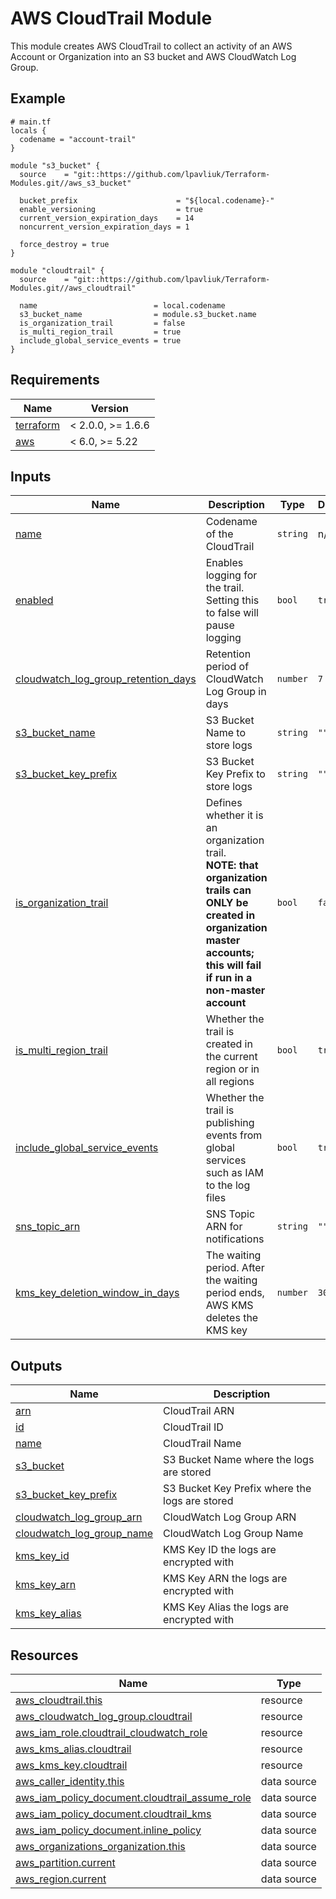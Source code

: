 # AWS CloudTrail Module

This module creates AWS CloudTrail to collect an activity of an AWS Account or Organization into
an S3 bucket and AWS CloudWatch Log Group.

<!-- Next block is generated by terraform-docs following .terraform-docs.yml config -->
<!-- BEGIN_TF_DOCS -->
## Example

```hcl
# main.tf
locals {
  codename = "account-trail"
}

module "s3_bucket" {
  source    = "git::https://github.com/lpavliuk/Terraform-Modules.git//aws_s3_bucket"

  bucket_prefix                      = "${local.codename}-"
  enable_versioning                  = true
  current_version_expiration_days    = 14
  noncurrent_version_expiration_days = 1

  force_destroy = true
}

module "cloudtrail" {
  source    = "git::https://github.com/lpavliuk/Terraform-Modules.git//aws_cloudtrail"

  name                          = local.codename
  s3_bucket_name                = module.s3_bucket.name
  is_organization_trail         = false
  is_multi_region_trail         = true
  include_global_service_events = true
}
```

## Requirements

| Name | Version |
|------|---------|
| <a name="requirement_terraform"></a> [terraform](#requirement\_terraform) | < 2.0.0, >= 1.6.6 |
| <a name="requirement_aws"></a> [aws](#requirement\_aws) | < 6.0, >= 5.22 |

## Inputs

| Name | Description | Type | Default | Required |
|------|-------------|------|---------|:--------:|
| <a name="input_name"></a> [name](#input\_name) | Codename of the CloudTrail | `string` | n/a | yes |
| <a name="input_enabled"></a> [enabled](#input\_enabled) | Enables logging for the trail. Setting this to false will pause logging | `bool` | `true` | no |
| <a name="input_cloudwatch_log_group_retention_days"></a> [cloudwatch\_log\_group\_retention\_days](#input\_cloudwatch\_log\_group\_retention\_days) | Retention period of CloudWatch Log Group in days | `number` | `7` | no |
| <a name="input_s3_bucket_name"></a> [s3\_bucket\_name](#input\_s3\_bucket\_name) | S3 Bucket Name to store logs | `string` | `""` | no |
| <a name="input_s3_bucket_key_prefix"></a> [s3\_bucket\_key\_prefix](#input\_s3\_bucket\_key\_prefix) | S3 Bucket Key Prefix to store logs | `string` | `""` | no |
| <a name="input_is_organization_trail"></a> [is\_organization\_trail](#input\_is\_organization\_trail) | Defines whether it is an organization trail.<br>**NOTE: that organization trails can ONLY be created in organization<br>master accounts; this will fail if run in a non-master account** | `bool` | `false` | no |
| <a name="input_is_multi_region_trail"></a> [is\_multi\_region\_trail](#input\_is\_multi\_region\_trail) | Whether the trail is created in the current region or in all regions | `bool` | `true` | no |
| <a name="input_include_global_service_events"></a> [include\_global\_service\_events](#input\_include\_global\_service\_events) | Whether the trail is publishing events from global services such as IAM to the log files | `bool` | `true` | no |
| <a name="input_sns_topic_arn"></a> [sns\_topic\_arn](#input\_sns\_topic\_arn) | SNS Topic ARN for notifications | `string` | `""` | no |
| <a name="input_kms_key_deletion_window_in_days"></a> [kms\_key\_deletion\_window\_in\_days](#input\_kms\_key\_deletion\_window\_in\_days) | The waiting period. After the waiting period ends, AWS KMS deletes the KMS key | `number` | `30` | no |

## Outputs

| Name | Description |
|------|-------------|
| <a name="output_arn"></a> [arn](#output\_arn) | CloudTrail ARN |
| <a name="output_id"></a> [id](#output\_id) | CloudTrail ID |
| <a name="output_name"></a> [name](#output\_name) | CloudTrail Name |
| <a name="output_s3_bucket"></a> [s3\_bucket](#output\_s3\_bucket) | S3 Bucket Name where the logs are stored |
| <a name="output_s3_bucket_key_prefix"></a> [s3\_bucket\_key\_prefix](#output\_s3\_bucket\_key\_prefix) | S3 Bucket Key Prefix where the logs are stored |
| <a name="output_cloudwatch_log_group_arn"></a> [cloudwatch\_log\_group\_arn](#output\_cloudwatch\_log\_group\_arn) | CloudWatch Log Group ARN |
| <a name="output_cloudwatch_log_group_name"></a> [cloudwatch\_log\_group\_name](#output\_cloudwatch\_log\_group\_name) | CloudWatch Log Group Name |
| <a name="output_kms_key_id"></a> [kms\_key\_id](#output\_kms\_key\_id) | KMS Key ID the logs are encrypted with |
| <a name="output_kms_key_arn"></a> [kms\_key\_arn](#output\_kms\_key\_arn) | KMS Key ARN the logs are encrypted with |
| <a name="output_kms_key_alias"></a> [kms\_key\_alias](#output\_kms\_key\_alias) | KMS Key Alias the logs are encrypted with |

## Resources

| Name | Type |
|------|------|
| [aws_cloudtrail.this](https://registry.terraform.io/providers/hashicorp/aws/latest/docs/resources/cloudtrail) | resource |
| [aws_cloudwatch_log_group.cloudtrail](https://registry.terraform.io/providers/hashicorp/aws/latest/docs/resources/cloudwatch_log_group) | resource |
| [aws_iam_role.cloudtrail_cloudwatch_role](https://registry.terraform.io/providers/hashicorp/aws/latest/docs/resources/iam_role) | resource |
| [aws_kms_alias.cloudtrail](https://registry.terraform.io/providers/hashicorp/aws/latest/docs/resources/kms_alias) | resource |
| [aws_kms_key.cloudtrail](https://registry.terraform.io/providers/hashicorp/aws/latest/docs/resources/kms_key) | resource |
| [aws_caller_identity.this](https://registry.terraform.io/providers/hashicorp/aws/latest/docs/data-sources/caller_identity) | data source |
| [aws_iam_policy_document.cloudtrail_assume_role](https://registry.terraform.io/providers/hashicorp/aws/latest/docs/data-sources/iam_policy_document) | data source |
| [aws_iam_policy_document.cloudtrail_kms](https://registry.terraform.io/providers/hashicorp/aws/latest/docs/data-sources/iam_policy_document) | data source |
| [aws_iam_policy_document.inline_policy](https://registry.terraform.io/providers/hashicorp/aws/latest/docs/data-sources/iam_policy_document) | data source |
| [aws_organizations_organization.this](https://registry.terraform.io/providers/hashicorp/aws/latest/docs/data-sources/organizations_organization) | data source |
| [aws_partition.current](https://registry.terraform.io/providers/hashicorp/aws/latest/docs/data-sources/partition) | data source |
| [aws_region.current](https://registry.terraform.io/providers/hashicorp/aws/latest/docs/data-sources/region) | data source |
<!-- END_TF_DOCS -->